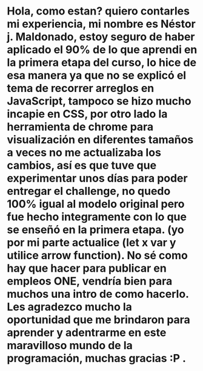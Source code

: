 # Hola, como estan? quiero contarles mi experiencia, mi nombre es Néstor j. Maldonado, estoy seguro de haber aplicado el 90% de lo que aprendi en la primera etapa del curso, lo hice de esa manera ya que no se explicó el tema de recorrer arreglos en JavaScript, tampoco se hizo mucho incapie en CSS, por otro lado la herramienta de chrome para visualización en diferentes tamaños a veces no me actualizaba los cambios, así es que tuve que experimentar unos días para poder entregar el challenge, no quedo 100% igual al modelo original pero fue  hecho integramente con lo que se enseñó en la primera etapa. (yo por mi parte actualice (let x var y utilice arrow function). No sé como hay que hacer para publicar en empleos ONE, vendría bien para muchos una intro de como hacerlo. Les agradezco mucho la oportunidad que me brindaron para aprender y adentrarme en este maravilloso mundo de la programación, muchas gracias :P .
